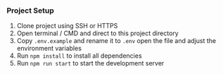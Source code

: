 ### Project Setup
1. Clone project using SSH or HTTPS
2. Open terminal / CMD and direct to this project directory
3. Copy `.env.example` and rename it to `.env` open the file and adjust the environment variables
4. Run ```npm install``` to install all dependencies
5. Run ```npm run start``` to start the development server